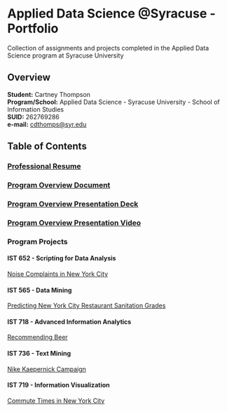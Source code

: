 # Applied Data Science @Syracuse - Portfolio
Collection of assignments and projects completed in the Applied Data Science program at Syracuse University
## Overview
**Student:** Cartney Thompson <br />
**Program/School:** Applied Data Science - Syracuse University - School of Information Studies <br />
**SUID:** 262769286 <br />
**e-mail:** cdthomps@syr.edu

## Table of Contents

### [Professional Resume](https://github.com/cartney06/Applied-Data-Science-Syracuse---Portfolio/blob/master/Resume/Resume-Cartney%20Thompson%20(2019_04).docx?raw=true)

### [Program Overview Document](https://github.com/cartney06/Applied-Data-Science-Syracuse---Portfolio/blob/master/Program%20Overview/CThompson%20-%20Portfolio%20Milestone.docx?raw=true)

### [Program Overview Presentation Deck](https://github.com/cartney06/Applied-Data-Science-Syracuse---Portfolio/blob/master/Program%20Overview/CartneyThompson_PortfolioMilestoneDeck.pptx?raw=true)

### [Program Overview Presentation Video]()

### Program Projects
#### IST 652 - Scripting for Data Analysis 
[Noise Complaints in New York City](https://github.com/cartney06/Applied-Data-Science-Syracuse---Portfolio/tree/master/Projects/IST%20652)
         
#### IST 565 - Data Mining
[Predicting New York City Restaurant Sanitation Grades](https://github.com/cartney06/Applied-Data-Science-Syracuse---Portfolio/tree/master/Projects/IST%20565)
         
#### IST 718 - Advanced Information Analytics
[Recommending Beer](https://github.com/cartney06/Applied-Data-Science-Syracuse---Portfolio/tree/master/Projects/IST%20718)
         
#### IST 736 - Text Mining 
[Nike Kaepernick Campaign](https://github.com/cartney06/Applied-Data-Science-Syracuse---Portfolio/tree/master/Projects/IST%20736)

#### IST 719 - Information Visualization 
[Commute Times in New York City](https://github.com/cartney06/Applied-Data-Science-Syracuse---Portfolio/tree/master/Projects/IST%20736)
